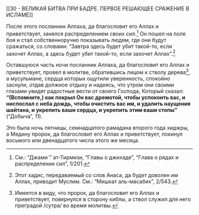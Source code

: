 [[30 - ВЕЛИКАЯ БИТВА ПРИ БАДРЕ. ПЕРВОЕ РЕШАЮЩЕЕ СРАЖЕНИЕ В ИСЛАМЕ]]

После этого посланник Аллаха, да благословит его Аллах и приветствует, занялся распределением своих сил.[^1] Он пошел на поле боя и стал собственноручно показывать людям, где они будут сражаться, со словами: “Завтра здесь будет убит такой-то, если захочет Аллах, а здесь будет убит такой-то, если захочет Аллах”.[^2]

Оставшуюся часть ночи посланник Аллаха, да благословит его Аллах и приветствует, провел в молитве, обратившись лицом к стволу дерева[^3], а мусульмане, сердца которых ощутили уверенность, спокойно заснули, отдав должное отдыху и надеясь, что утром они своими глазами увидят радостные вести от своего Господа, Который сказал: **“(Вспомните,) как покрыл Он вас дремотой, чтобы успокоить вас, и ниспослал с неба дождь, чтобы очистить вас им, и удалить наущения шайтана, и укрепить ваши сердца, и укрепить этим ваши стопы”** (“Добыча”, 11).

Это была ночь пятницы, семнадцатого рамадана второго года хиджры, а Медину пророк, да благословит его Аллах и приветствует, покинул восьмого или двенадцатого числа этого же месяца.

[^1]: См.: “Джами`” ат-Тирмизи, “Главы о джихаде”, “Глава о рядах и распределении сил”, 1/201.

[^2]: Этот хадис, передаваемый со слов Анаса, да будет доволен им Аллах, приводит Муслим. См.: “Мишкат аль-масабих”, 2/543.

[^3]: Имеется в виду, что пророк, да благословит его Аллах и приветствует, повернулся в сторону киблы, а ствол служил для него преградой /сутра/ во время молитвы.

